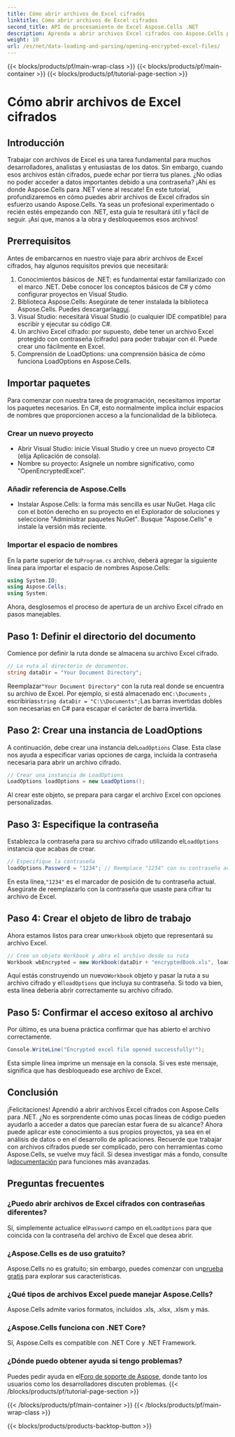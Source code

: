 ```yaml
---
title: Cómo abrir archivos de Excel cifrados
linktitle: Cómo abrir archivos de Excel cifrados
second_title: API de procesamiento de Excel Aspose.Cells .NET
description: Aprenda a abrir archivos Excel cifrados con Aspose.Cells para .NET con esta guía paso a paso. Desbloquee sus datos.
weight: 10
url: /es/net/data-loading-and-parsing/opening-encrypted-excel-files/
---
```


{{< blocks/products/pf/main-wrap-class >}}
{{< blocks/products/pf/main-container >}}
{{< blocks/products/pf/tutorial-page-section >}}

# Cómo abrir archivos de Excel cifrados

## Introducción
Trabajar con archivos de Excel es una tarea fundamental para muchos desarrolladores, analistas y entusiastas de los datos. Sin embargo, cuando esos archivos están cifrados, puede echar por tierra tus planes. ¿No odias no poder acceder a datos importantes debido a una contraseña? ¡Ahí es donde Aspose.Cells para .NET viene al rescate! En este tutorial, profundizaremos en cómo puedes abrir archivos de Excel cifrados sin esfuerzo usando Aspose.Cells. Ya seas un profesional experimentado o recién estés empezando con .NET, esta guía te resultará útil y fácil de seguir. ¡Así que, manos a la obra y desbloqueemos esos archivos!
## Prerrequisitos
Antes de embarcarnos en nuestro viaje para abrir archivos de Excel cifrados, hay algunos requisitos previos que necesitará:
1. Conocimientos básicos de .NET: es fundamental estar familiarizado con el marco .NET. Debe conocer los conceptos básicos de C# y cómo configurar proyectos en Visual Studio.
2.  Biblioteca Aspose.Cells: Asegúrate de tener instalada la biblioteca Aspose.Cells. Puedes descargarla[aquí](https://releases.aspose.com/cells/net/).
3. Visual Studio: necesitará Visual Studio (o cualquier IDE compatible) para escribir y ejecutar su código C#.
4. Un archivo Excel cifrado: por supuesto, debe tener un archivo Excel protegido con contraseña (cifrado) para poder trabajar con él. Puede crear uno fácilmente en Excel.
5. Comprensión de LoadOptions: una comprensión básica de cómo funciona LoadOptions en Aspose.Cells.
## Importar paquetes
Para comenzar con nuestra tarea de programación, necesitamos importar los paquetes necesarios. En C#, esto normalmente implica incluir espacios de nombres que proporcionen acceso a la funcionalidad de la biblioteca.
### Crear un nuevo proyecto
- Abrir Visual Studio: inicie Visual Studio y cree un nuevo proyecto C# (elija Aplicación de consola).
- Nombre su proyecto: Asígnele un nombre significativo, como "OpenEncryptedExcel".
### Añadir referencia de Aspose.Cells
- Instalar Aspose.Cells: la forma más sencilla es usar NuGet. Haga clic con el botón derecho en su proyecto en el Explorador de soluciones y seleccione "Administrar paquetes NuGet". Busque "Aspose.Cells" e instale la versión más reciente.
### Importar el espacio de nombres
 En la parte superior de tu`Program.cs` archivo, deberá agregar la siguiente línea para importar el espacio de nombres Aspose.Cells:
```csharp
using System.IO;
using Aspose.Cells;
using System;
```
Ahora, desglosemos el proceso de apertura de un archivo Excel cifrado en pasos manejables. 
## Paso 1: Definir el directorio del documento
Comience por definir la ruta donde se almacena su archivo Excel cifrado. 
```csharp
// La ruta al directorio de documentos.
string dataDir = "Your Document Directory";
```
 Reemplazar`"Your Document Directory"` con la ruta real donde se encuentra su archivo de Excel. Por ejemplo, si está almacenado en`C:\Documents` , escribirías`string dataDir = "C:\\Documents";`Las barras invertidas dobles son necesarias en C# para escapar el carácter de barra invertida.
## Paso 2: Crear una instancia de LoadOptions
 A continuación, debe crear una instancia del`LoadOptions` Clase. Esta clase nos ayuda a especificar varias opciones de carga, incluida la contraseña necesaria para abrir un archivo cifrado.
```csharp
// Crear una instancia de LoadOptions
LoadOptions loadOptions = new LoadOptions();
```
Al crear este objeto, se prepara para cargar el archivo Excel con opciones personalizadas.
## Paso 3: Especifique la contraseña
 Establezca la contraseña para su archivo cifrado utilizando el`LoadOptions` instancia que acabas de crear.
```csharp
// Especifique la contraseña
loadOptions.Password = "1234"; // Reemplace "1234" con su contraseña actual
```
 En esta línea,`"1234"` es el marcador de posición de tu contraseña actual. Asegúrate de reemplazarlo con la contraseña que usaste para cifrar tu archivo de Excel.
## Paso 4: Crear el objeto de libro de trabajo
 Ahora estamos listos para crear un`Workbook` objeto que representará su archivo Excel.
```csharp
// Cree un objeto Workbook y abra el archivo desde su ruta
Workbook wbEncrypted = new Workbook(dataDir + "encryptedBook.xls", loadOptions);
```
 Aquí estás construyendo un nuevo`Workbook` objeto y pasar la ruta a su archivo cifrado y el`loadOptions` que incluya su contraseña. Si todo va bien, esta línea debería abrir correctamente su archivo cifrado.
## Paso 5: Confirmar el acceso exitoso al archivo
Por último, es una buena práctica confirmar que has abierto el archivo correctamente. 
```csharp
Console.WriteLine("Encrypted excel file opened successfully!");
```
Esta simple línea imprime un mensaje en la consola. Si ves este mensaje, significa que has desbloqueado ese archivo de Excel.
## Conclusión
¡Felicitaciones! Aprendió a abrir archivos Excel cifrados con Aspose.Cells para .NET. ¿No es sorprendente cómo unas pocas líneas de código pueden ayudarlo a acceder a datos que parecían estar fuera de su alcance? Ahora puede aplicar este conocimiento a sus propios proyectos, ya sea en el análisis de datos o en el desarrollo de aplicaciones. 
 Recuerde que trabajar con archivos cifrados puede ser complicado, pero con herramientas como Aspose.Cells, se vuelve muy fácil. Si desea investigar más a fondo, consulte la[documentación](https://reference.aspose.com/cells/net/) para funciones más avanzadas.
## Preguntas frecuentes
### ¿Puedo abrir archivos de Excel cifrados con contraseñas diferentes?
 Sí, simplemente actualice el`Password` campo en el`LoadOptions` para que coincida con la contraseña del archivo de Excel que desea abrir.
### ¿Aspose.Cells es de uso gratuito?
 Aspose.Cells no es gratuito; sin embargo, puedes comenzar con un[prueba gratis](https://releases.aspose.com/) para explorar sus características.
### ¿Qué tipos de archivos Excel puede manejar Aspose.Cells?
Aspose.Cells admite varios formatos, incluidos .xls, .xlsx, .xlsm y más.
### ¿Aspose.Cells funciona con .NET Core?
Sí, Aspose.Cells es compatible con .NET Core y .NET Framework.
### ¿Dónde puedo obtener ayuda si tengo problemas?
 Puedes pedir ayuda en el[Foro de soporte de Aspose](https://forum.aspose.com/c/cells/9), donde tanto los usuarios como los desarrolladores discuten problemas.
{{< /blocks/products/pf/tutorial-page-section >}}

{{< /blocks/products/pf/main-container >}}
{{< /blocks/products/pf/main-wrap-class >}}

{{< blocks/products/products-backtop-button >}}

